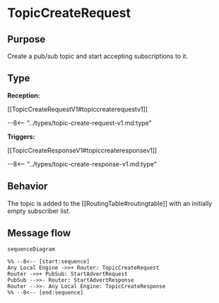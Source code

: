 <div class="message" markdown>


# TopicCreateRequest

## Purpose

<!-- --8<-- [start:purpose] -->
Create a pub/sub topic and start accepting subscriptions to it.
<!-- --8<-- [end:purpose] -->

## Type

<!-- --8<-- [start:type] -->
**Reception:**

[[TopicCreateRequestV1#topiccreaterequestv1]]

--8<-- "../types/topic-create-request-v1.md:type"

**Triggers:**

[[TopicCreateResponseV1#topiccreateresponsev1]]

--8<-- "../types/topic-create-response-v1.md:type"
<!-- --8<-- [end:type] -->

## Behavior

<!-- --8<-- [start:behavior] -->
The topic is added to the [[RoutingTable#routingtable]] with an initially empty subscriber list.
<!-- --8<-- [end:behavior] -->

## Message flow

<!-- --8<-- [start:messages] -->
```mermaid
sequenceDiagram

%% --8<-- [start:sequence]
Any Local Engine ->>+ Router: TopicCreateRequest
Router ->>+ PubSub: StartAdvertRequest
PubSub -->>- Router: StartAdvertResponse
Router -->>- Any Local Engine: TopicCreateResponse
%% --8<-- [end:sequence]
```
<!-- --8<-- [end:messages] -->

</div>
